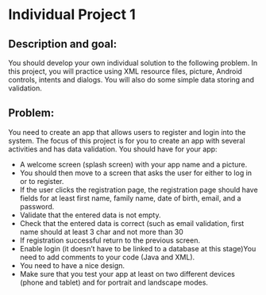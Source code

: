 # Individual Project 1

## Description and goal:
You should develop your own individual solution to the following problem. 
In this project, you will practice using XML resource files, picture, Android controls, intents and dialogs. You will also do some simple data storing and validation.

## Problem:
You need to create an app that allows users to register and login into the system. The focus of this project is for you to create an app with several activities and has data validation.
You should have for your app:
- A welcome screen (splash screen) with your app name and a picture.
- You should then move to a screen that asks the user for either to log in or to register.
- If the user clicks the registration page, the registration page should have fields for at least first name, family name, date of birth, email, and a password.
- Validate that the entered data is not empty.
- Check that the entered data is correct (such as email validation, first name should at least 3 char and not more than 30
- If registration successful return to the previous screen.
- Enable login (it doesn’t have to be linked to a database at this stage)You need to add comments to your code (Java and XML).
- You need to have a nice design.
- Make sure that you test your app at least on two different devices (phone and tablet) and for portrait and landscape modes. 
